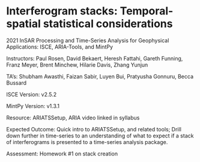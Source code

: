 # Interferogram stacks: Temporal-spatial statistical considerations
2021 InSAR Processing and Time-Series Analysis for Geophysical Applications: ISCE, ARIA-Tools, and MintPy

Instructors: Paul Rosen, David Bekaert, Heresh Fattahi, Gareth Funning, Franz Meyer, Brent Minchew, Hilarie Davis, Zhang Yunjun

TA’s: Shubham Awasthi, Faizan Sabir, Luyen Bui, Pratyusha Gonnuru, Becca Bussard

ISCE Version: v2.5.2

MintPy Version: v1.3.1

Resource: ARIATSSetup, ARIA video linked in syllabus

Expected Outcome: Quick intro to ARIATSSetup, and related tools; Drill down further in time-series to an understanding of what to expect if a stack of interferograms is presented to a time-series analysis package.

Assessment: Homework #1 on stack creation
